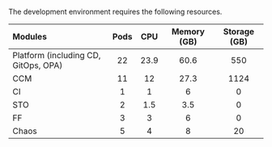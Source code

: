 The development environment requires the following resources.

| **Modules** | **Pods** | **CPU** | **Memory (GB)** | **Storage (GB)** |
| :-- | :-: | :-: | :-: | :-: |
| Platform (including CD, GitOps, OPA) | 22 | 23.9 | 60.6 | 550 |
| CCM | 11 | 12 | 27.3 | 1124 |
| CI | 1 | 1 | 6 | 0 |
| STO | 2 | 1.5 | 3.5 | 0 |
| FF | 3 | 3 | 6 | 0 |
| Chaos | 5 | 4 | 8 | 20 |
